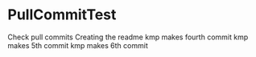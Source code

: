 # PullCommitTest
Check pull commits
Creating the readme
kmp makes fourth commit
kmp makes 5th commit
kmp makes 6th commit
